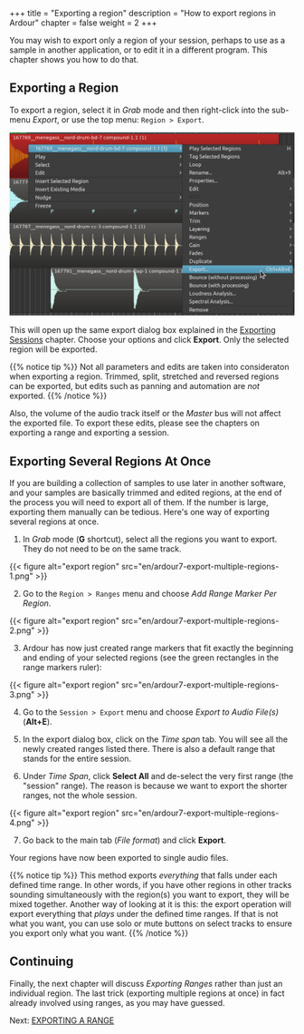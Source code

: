 +++
title = "Exporting a region"
description = "How to export regions in Ardour"
chapter = false
weight = 2
+++

You may wish to export only a region of your session, perhaps to use as a
sample in another application, or to edit it in a different program. This
chapter shows you how to do that.

## Exporting a Region

To export a region, select it in _Grab_ mode and then right-click into the
sub-menu _Export_, or use the top menu: `Region > Export`.

![export region](en/ardour7-export-region-in-right-click-menu.png?width=600)

This will open up the same export dialog box explained in the
[Exporting Sessions](../exporting-a-session) chapter. Choose your options and
click **Export**. Only the selected region will be exported.

{{% notice tip %}}
Not all parameters and edits are taken into consideraton when exporting a
region. Trimmed, split, stretched and reversed regions can be exported, but
edits such as panning and automation are _not_ exported.
{{% /notice %}}

Also, the volume of the audio track itself or the _Master_ bus will not affect
the exported file. To export these edits, please see the chapters on exporting
a range and exporting a session.

## Exporting Several Regions At Once

If you are building a collection of samples to use later in another software,
and your samples are basically trimmed and edited regions, at the end of the
process you will need to export all of them. If the number is large, exporting
them manually can be tedious. Here's one way of exporting several regions at
once.

1. In _Grab_ mode (**G** shortcut), select all the regions you want to export.
They do not need to be on the same track.

{{< figure alt="export region" src="en/ardour7-export-multiple-regions-1.png" >}}

2. Go to the `Region > Ranges` menu and choose _Add Range Marker Per Region_.

{{< figure alt="export region" src="en/ardour7-export-multiple-regions-2.png" >}}

3. Ardour has now just created range markers that fit exactly the beginning and
ending of your selected regions (see the green rectangles in the range markers
ruler):

{{< figure alt="export region" src="en/ardour7-export-multiple-regions-3.png" >}}

4. Go to the `Session > Export` menu and choose _Export to Audio File(s)_
(**Alt+E**).

5. In the export dialog box, click on the _Time span_ tab. You will see all the
newly created ranges listed there. There is also a default range that stands for
the entire session. 

6. Under _Time Span_, click **Select All** and de-select the very first range
(the "session" range). The reason is because we want to export the shorter
ranges, not the whole session.

{{< figure alt="export region" src="en/ardour7-export-multiple-regions-4.png" >}}

7. Go back to the main tab (_File format_) and click **Export**.

Your regions have now been exported to single audio files.

{{% notice tip %}}
This method exports *everything* that falls under each defined time range.
In other words, if you have other regions in other tracks sounding
simultaneously with the region(s) you want to export, they will be mixed 
together. Another way of looking at it is this: the export operation will
export everything that *plays* under the defined time ranges. If that is not
what you want, you can use solo or mute buttons on select tracks to ensure 
you export only what you want.
{{% /notice %}}

## Continuing

Finally, the next chapter will discuss _Exporting Ranges_ rather than just an
individual region. The last trick (exporting multiple regions at once) in fact
already involved using ranges, as you may have guessed.

Next: [EXPORTING A RANGE](../exporting-a-range)
